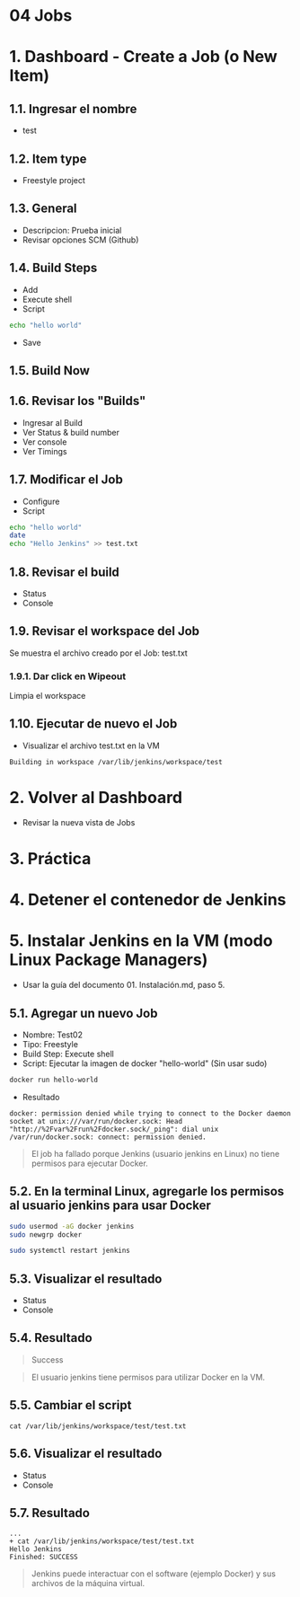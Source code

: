 # 04 Jobs <!-- omit in toc -->

# 1. Dashboard - Create a Job (o New Item)
## 1.1. Ingresar el nombre
- test

## 1.2. Item type
- Freestyle project

## 1.3. General
- Descripcion: Prueba inicial
- Revisar opciones SCM (Github)

## 1.4. Build Steps
- Add
- Execute shell
- Script
```sh
echo "hello world"
```
- Save

## 1.5. Build Now
## 1.6. Revisar los "Builds"
- Ingresar al Build
- Ver Status & build number
- Ver console
- Ver Timings

## 1.7. Modificar el Job
- Configure
- Script
```sh
echo "hello world"
date
echo "Hello Jenkins" >> test.txt
```
## 1.8. Revisar el build
- Status
- Console
## 1.9. Revisar el workspace del Job
Se muestra el archivo creado por el Job: test.txt
### 1.9.1. Dar click en Wipeout
Limpia el workspace

## 1.10. Ejecutar de nuevo el Job
- Visualizar el archivo test.txt en la VM

```
Building in workspace /var/lib/jenkins/workspace/test
```

# 2. Volver al Dashboard
- Revisar la nueva vista de Jobs

# 3. Práctica
# 4. Detener el contenedor de Jenkins
# 5. Instalar Jenkins en la VM (modo Linux Package Managers)
- Usar la guía del documento 01. Instalación.md, paso 5.
## 5.1. Agregar un nuevo Job
- Nombre: Test02
- Tipo: Freestyle
- Build Step: Execute shell
- Script: Ejecutar la imagen de docker "hello-world" (Sin usar sudo)
```sh
docker run hello-world
```
- Resultado
```
docker: permission denied while trying to connect to the Docker daemon socket at unix:///var/run/docker.sock: Head "http://%2Fvar%2Frun%2Fdocker.sock/_ping": dial unix /var/run/docker.sock: connect: permission denied.
```

> El job ha fallado porque Jenkins (usuario jenkins en Linux) no tiene permisos para ejecutar Docker.

## 5.2. En la terminal Linux, agregarle los permisos al usuario jenkins para usar Docker
```sh
sudo usermod -aG docker jenkins
sudo newgrp docker

sudo systemctl restart jenkins
```

## 5.3. Visualizar el resultado
- Status
- Console

## 5.4. Resultado
> Success

> El usuario jenkins tiene permisos para utilizar Docker en la VM.

## 5.5. Cambiar el script
```
cat /var/lib/jenkins/workspace/test/test.txt
```

## 5.6. Visualizar el resultado
- Status
- Console
## 5.7. Resultado
```
...
+ cat /var/lib/jenkins/workspace/test/test.txt
Hello Jenkins
Finished: SUCCESS
```

> Jenkins puede interactuar con el software (ejemplo Docker) y sus archivos de la máquina virtual.
